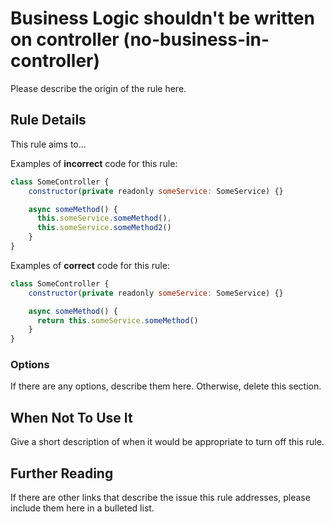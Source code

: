 # Business Logic shouldn&#39;t be written on controller (no-business-in-controller)

Please describe the origin of the rule here.

## Rule Details

This rule aims to...

Examples of **incorrect** code for this rule:

```js
class SomeController {
    constructor(private readonly someService: SomeService) {}

    async someMethod() {
      this.someService.someMethod(),
      this.someService.someMethod2()
    }
}
```

Examples of **correct** code for this rule:

```js
class SomeController {
    constructor(private readonly someService: SomeService) {}

    async someMethod() {
      return this.someService.someMethod()
    }
}
```

### Options

If there are any options, describe them here. Otherwise, delete this section.

## When Not To Use It

Give a short description of when it would be appropriate to turn off this rule.

## Further Reading

If there are other links that describe the issue this rule addresses, please include them here in a bulleted list.
